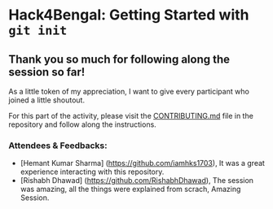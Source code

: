 # Hack4Bengal: Getting Started with `git init`

## Thank you so much for following along the session so far!

As a little token of my appreciation, I want to give every participant who joined a little shoutout.

For this part of the activity, please visit the [CONTRIBUTING.md](CONTRIBUTING.md) file in the repository and follow along the instructions.

### Attendees & Feedbacks:
-   [Hemant Kumar Sharma] (https://github.com/iamhks1703), It was a great experience interacting with this repository.
-   [Rishabh Dhawad] (https://github.com/RishabhDhawad), The session was amazing, all the things were explained from scrach, Amazing Session.
